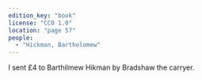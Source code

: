 ```yaml
---
edition_key: "book"
license: "CC0 1.0"
location: "page 57"
people:
  - "Hickman, Bartholomew"
---
```

I sent £4 to Barthilmew Hikman by
Bradshaw the carryer.
